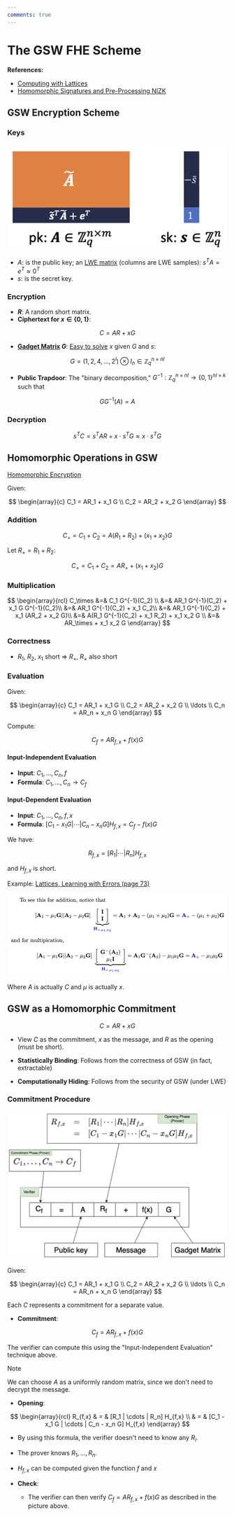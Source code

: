 ```yaml
---
comments: true
---
```


# The GSW FHE Scheme

**References:**

- [Computing with Lattices](https://www.cs.utexas.edu/~dwu4/talks/HS-ZK0320.pdf)
- [Homomorphic Signatures and Pre-Processing NIZK](https://www.youtube.com/watch?v=yFBsQ_5yUUw)

## GSW Encryption Scheme

### Keys

![GSW Encryption Scheme](attachments/gsw_encryption_scheme.png)

- $A$: is the public key; an [LWE matrix](../terms/learning_with_errors.md) (columns are LWE samples): $s^T A = e^T \approx 0^T$
- $s$: is the secret key.

### Encryption

- **$R$**: A random short matrix.
- **Ciphertext for $x \in \{0,1\}$**:

$$
C = AR + xG
$$

- **[Gadget Matrix](../terms/gadget_matrix.md) $G$**:
  [Easy to solve](https://www.jeremykun.com/2021/12/11/the-gadget-decomposition-in-fhe/) $x$ given $G$ and
  $s$:

$$
G = (1,2,4,\ldots,2^l) \otimes I_n \in \mathbb{Z}_q^{n \times nl}
$$

- **Public Trapdoor**: The "binary decomposition," $G^{-1}:\mathbb{Z}_q^{n \times nl} \rightarrow \{0,1\}^{nl \times k}$
  such that

$$GG^{-1}(A) = A$$

### Decryption

$$
s^T C = s^T AR + x \cdot s^T G \approx x \cdot s^T G
$$

## Homomorphic Operations in GSW

[Homomorphic Encryption](../terms/homomorphic_encryption.md)

Given:

$$
\begin{array}{c}
C_1 = AR_1 + x_1 G \\
C_2 = AR_2 + x_2 G
\end{array}
$$

### Addition

$$
C_+ = C_1 + C_2 = A(R_1 + R_2) + (x_1 + x_2)G
$$

Let $R_+ = R_1 + R_2$:

$$
C_+ = C_1 + C_2 = AR_+ + (x_1 + x_2)G
$$

### Multiplication

$$
\begin{array}{rcl}
C_\times &=& C_1 G^{-1}(C_2) \\
&=& AR_1 G^{-1}(C_2) + x_1 G G^{-1}(C_2)\\
&=& AR_1 G^{-1}(C_2) + x_1 C_2\\
&=& AR_1 G^{-1}(C_2) + x_1 (AR_2 + x_2 G)\\
&=& A(R_1 G^{-1}(C_2) + x_1 R_2) + x_1 x_2 G \\
&=& AR_\times + x_1 x_2 G
\end{array}
$$

### Correctness

- $R_1$, $R_2$, $x_1$ short ⇒ $R_+$, $R_\times$ also short

### Evaluation

Given:

$$
\begin{array}{c}
C_1 = AR_1 + x_1 G \\
C_2 = AR_2 + x_2 G \\
\ldots \\
C_n = AR_n + x_n G
\end{array}
$$

Compute:

$$
C_f = AR_{f,x} + f(x) G
$$

#### Input-Independent Evaluation

- **Input**: $C_1, \ldots, C_n, f$
- **Formula**: $C_1, \ldots, C_n \rightarrow C_f$

#### Input-Dependent Evaluation

- **Input**: $C_1, \ldots, C_n, f, x$
- **Formula**: $[C_1 - x_1 G | \cdots | C_n - x_n G] H_{f,x} = C_f - f(x)G$

We have:

$$
R_{f,x} = [R_1 | \cdots | R_n] H_{f,x}
$$

and $H_{f,x}$ is short.

Example: [Lattices, Learning with Errors (page 73)](https://people.csail.mit.edu/vinodv/CS294/lecturenotes.pdf)

![GSW H Matrix](attachments/gsw_h_matrix.png)

Where $A$ is actually $C$ and $\mu$ is actually $x$.

## GSW as a Homomorphic Commitment

$$
C = AR + xG
$$

- View $C$ as the commitment, $x$ as the message, and $R$ as the opening (must be short).

- **Statistically Binding**: Follows from the correctness of GSW (in fact, extractable)
- **Computationally Hiding**: Follows from the security of GSW (under LWE)

### Commitment Procedure

![GSW Commitment](attachments/gsw_commitment.png)

Given:

$$
\begin{array}{c}
C_1 = AR_1 + x_1 G \\
C_2 = AR_2 + x_2 G \\
\ldots \\
C_n = AR_n + x_n G
\end{array}
$$

Each $C$ represents a commitment for a separate value.

- **Commitment**:

$$
C_f = AR_{f,x} + f(x) G
$$

The verifier can compute this using the "Input-Independent Evaluation" technique above.

> [!NOTE]
> We can choose $A$ as a uniformly random matrix, since we don't need to decrypt the message.


- **Opening**:

$$
\begin{array}{rcl}
R_{f,x} & = & [R_1 | \cdots | R_n] H_{f,x} \\
& = & [C_1 - x_1 G | \cdots | C_n - x_n G] H_{f,x}
\end{array}
$$

- By using this formula, the verifier doesn't need to know any $R_i$.
- The prover knows $R_1, \ldots, R_n$.
- $H_{f,x}$ can be computed given the function $f$ and $x$

- **Check**:
  - The verifier can then verify $C_f = AR_{f,x} + f(x)G$ as described in the picture above.



